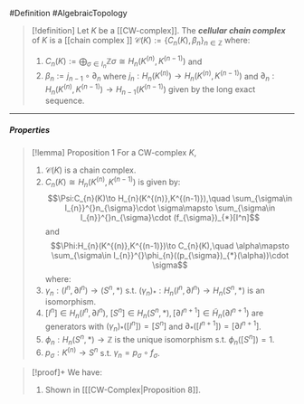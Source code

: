 #Definition #AlgebraicTopology 

> [!definition]
> Let $K$ be a [[CW-complex]]. The ***cellular chain complex*** of $K$ is a [[chain complex ]] $\mathcal{C}(K):=\{ C_{n}(K),\beta_{n} \}_{n\in \mathbb{Z}}$ where:
> 1. $C_{n}(K):=\bigoplus_{\sigma\in I_{n}}\mathbb{Z}\sigma\cong H_{n}(K^{(n)},K^{(n-1)})$ and
> 2. $\beta_{n}:=j_{n-1}\circ\partial_{n}$ where $j_{n}:H_{n}(K^{(n)})\to H_{n}(K^{(n)},K^{(n-1)})$ and $\partial_{n}:H_{n}(K^{(n)},K^{(n-1)})\to H_{n-1}(K^{(n-1)})$ given by the long exact sequence. 
---
##### Properties
> [!lemma] Proposition 1
> For a CW-complex $K$, 
> 1. $\mathcal{C}(K)$ is a chain complex. 
> 2. $C_{n}(K)\cong H_{n}(K^{(n)},K^{(n-1)})$ is given by: $$\Psi:C_{n}(K)\to H_{n}(K^{(n)},K^{(n-1)}),\quad \sum_{\sigma\in I_{n}}^{}n_{\sigma}\cdot \sigma\mapsto \sum_{\sigma\in I_{n}}^{}n_{\sigma}\cdot (f_{\sigma})_{*}[I^n]$$and$$\Phi:H_{n}(K^{(n)},K^{(n-1)})\to C_{n}(K),\quad \alpha\mapsto \sum_{\sigma\in I_{n}}^{}\phi_{n}((p_{\sigma})_{*}(\alpha))\cdot \sigma$$where:
> 	1. $\gamma_{n}:(I^n,\partial I^n)\to (S^n,*)$ s.t. $(\gamma_{n})_{*}:H_{n}(I^n,\partial I^n)\to H_{n}(S^n,*)$ is an isomorphism.
> 	2. $[I^n]\in H_{n}(I^n,\partial I^n)$, $[S^n]\in H_{n}(S^n,*),[\partial I^{n+1}]\in \tilde{H}_{n}(\partial I^{n+1})$ are generators with $(\gamma_{n})_{*}([I^n])=[S^n]$ and $\partial_{*}([I^{n+1}])=[\partial I^{n+1}]$. 
> 	3. $\phi_{n}:H_{n}(S^n,*)\to \mathbb{Z}$ is the unique isomorphism s.t. $\phi_{n}([S^n])=1$.
> 	4. $p_{\sigma}:K^{(n)}\to S^n$ s.t. $\gamma_{n}=p_{\sigma} \circ f_{\sigma}$.

> [!proof]+
> We have:
> 1. Shown in [[[CW-Complex|Proposition 8]].